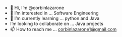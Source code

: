 - 👋 Hi, I’m @corbinlazarone
- 👀 I’m interested in ... Software Engineering 
- 🌱 I’m currently learning ... python and Java
- I’m looking to collaborate on ... Java projects
- 📫 How to reach me ... corbinlazarone1@gmail.com 

<!---
corbinlazarone/corbinlazarone is a ✨ special ✨ repository because its `README.md` (this file) appears on your GitHub profile.
You can click the Preview link to take a look at your changes.
--->
